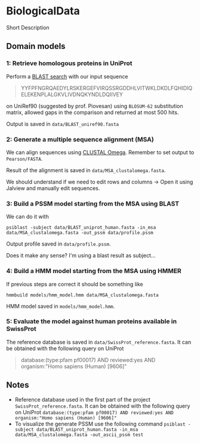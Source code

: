 # BiologicalData

Short Description

## Domain models

### 1: Retrieve homologous proteins in UniProt

Perform a [BLAST search](https://www.uniprot.org/blast/) with our input sequence 

>YYFPFNGRQAEDYLRSKERGEFVIRQSSRGDDHLVITWKLDKDLFQHIDIQELEKENPLALGKVLIVDNQKYNDLDQIIVEY

on UniRef90 (suggested by prof. Piovesan) using `BLOSUM-62` substitution matrix, allowed gaps in the comparison and returned at most 500 hits.

Output is saved in `data/BLAST_uniref90.fasta`

### 2: Generate a multiple sequence alignment (MSA)

We can align sequences using [CLUSTAL Omega](https://www.ebi.ac.uk/Tools/msa/clustalo/). Remember to set output to `Pearson/FASTA`. 

Result of the alignment is saved in `data/MSA_clustalomega.fasta`. 

We should understand if we need to edit rows and columns -> Open it using Jalview and manually edit sequences.

### 3: Build a PSSM model starting from the MSA using BLAST

We can do it with 

```
psiblast -subject data/BLAST_uniprot_human.fasta -in_msa data/MSA_clustalomega.fasta -out_pssm data/profile.pssm
```

Output profile saved in `data/profile.pssm`.

Does it make any sense? I'm using a blast result as subject... 

### 4: Build a HMM model starting from the MSA using HMMER

If previous steps are correct it should be something like
```
hmmbuild models/hmm_model.hmm data/MSA_clustalomega.fasta
```

HMM model saved in `models/hmm_model.hmm`.

### 5: Evaluate the model against human proteins available in SwissProt

The reference database is saved in `data/SwissProt_reference.fasta`. It can be obtained with the following query on UniProt 
>database:(type:pfam pf00017) AND reviewed:yes AND organism:"Homo sapiens (Human) [9606]"



## Notes

* Reference database used in the first part of the project `SwissProt_reference.fasta`. It can be obtained with the following query on UniProt `database:(type:pfam pf00017) AND reviewed:yes AND organism:"Homo sapiens (Human) [9606]"`
* To visualize the generate PSSM use the following command `psiblast -subject data/BLAST_uniprot_human.fasta -in_msa data/MSA_clustalomega.fasta -out_ascii_pssm test`
